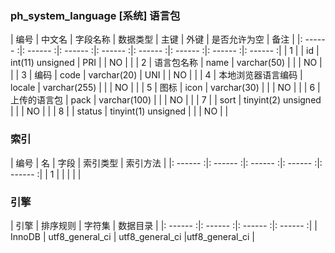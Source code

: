 ### ph_system_language [系统] 语言包
|  编号  |  中文名  |  字段名称  |  数据类型  |  主键  |  外键  |  是否允许为空  |  备注  |
|: ------ :|: ------ :|: ------ :|: ------ :|: ------ :|: ------ :|: ------ :|: ------ :|
| 1 |  | id | int(11) unsigned | PRI |  | NO |  |
| 2 | 语言包名称 | name | varchar(50) |  |  | NO |  |
| 3 | 编码 | code | varchar(20) | UNI |  | NO |  |
| 4 | 本地浏览器语言编码 | locale | varchar(255) |  |  | NO |  |
| 5 | 图标 | icon | varchar(30) |  |  | NO |  |
| 6 | 上传的语言包 | pack | varchar(100) |  |  | NO |  |
| 7 |  | sort | tinyint(2) unsigned |  |  | NO |  |
| 8 |  | status | tinyint(1) unsigned |  |  | NO |  |

### 索引

|  编号  |  名  |  字段  |  索引类型  |  索引方法  |
|: ------ :|: ------ :|: ------ :|: ------ :|: ------ :|
|   1 |    |    |    |    |

### 引擎

|  引擎  |  排序规则  |  字符集  |  数据目录  |
|: ------ :|: ------ :|: ------ :|: ------ :|
| InnoDB | utf8_general_ci | utf8_general_ci |utf8_general_ci |
